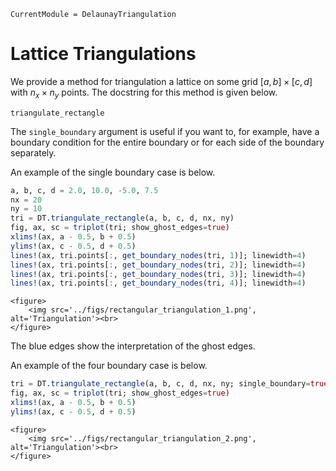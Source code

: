 ```@meta
CurrentModule = DelaunayTriangulation
```


# Lattice Triangulations 

We provide a method for triangulation a lattice on some grid $[a, b] \times [c, d]$ with $n_x \times n_y$ points. The docstring for this method is given below.

```@docs 
triangulate_rectangle
```

The `single_boundary` argument is useful if you want to, for example, have a boundary condition for the entire boundary or for each side of the boundary separately. 

An example of the single boundary case is below.

```julia
a, b, c, d = 2.0, 10.0, -5.0, 7.5
nx = 20
ny = 10
tri = DT.triangulate_rectangle(a, b, c, d, nx, ny)
fig, ax, sc = triplot(tri; show_ghost_edges=true)
xlims!(ax, a - 0.5, b + 0.5)
ylims!(ax, c - 0.5, d + 0.5)
lines!(ax, tri.points[:, get_boundary_nodes(tri, 1)]; linewidth=4)
lines!(ax, tri.points[:, get_boundary_nodes(tri, 2)]; linewidth=4)
lines!(ax, tri.points[:, get_boundary_nodes(tri, 3)]; linewidth=4)
lines!(ax, tri.points[:, get_boundary_nodes(tri, 4)]; linewidth=4)
```

```@raw html
<figure>
    <img src='../figs/rectangular_triangulation_1.png', alt='Triangulation'><br>
</figure>
```

The blue edges show the interpretation of the ghost edges.

An example of the four boundary case is below.

```julia
tri = DT.triangulate_rectangle(a, b, c, d, nx, ny; single_boundary=true)
fig, ax, sc = triplot(tri; show_ghost_edges=true)
xlims!(ax, a - 0.5, b + 0.5)
ylims!(ax, c - 0.5, d + 0.5)
```

```@raw html
<figure>
    <img src='../figs/rectangular_triangulation_2.png', alt='Triangulation'><br>
</figure>
```